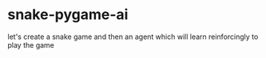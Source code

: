 # snake-pygame-ai
let's create a snake game and then an agent which will learn reinforcingly to play the game
